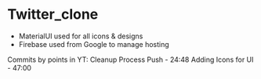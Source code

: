 # Twitter_clone
- MaterialUI used for all icons & designs
- Firebase used from Google to manage hosting



Commits by points in YT:
Cleanup Process Push - 24:48
Adding Icons for UI - 47:00